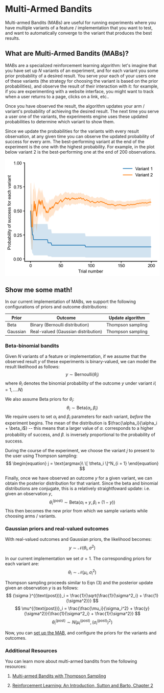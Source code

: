 # Multi-Armed Bandits

Multi-armed Bandits (MABs) are useful for running experiments where you have multiple variants of a feature / implementation that you want to test, and want to automatically converge to the variant that produces the best results.

## What are Multi-Armed Bandits (MABs)?

MABs are a specialized reinforcement learning algorithm: let's imagine that you have set up $N$ variants of an experiment, and for each variant you some prior probability of a desired result. You serve your each of your users one of these variants (the strategy for choosing the variant is based on the prior probabilities), and observe the result of their interaction with it: for example, if you are experimenting with a website interface, you might want to track when a user returns to a page, clicks on a link, etc..

Once you have observed the result, the algorithm updates your arm / variant's probability of achieving the desired result. The next time you serve a user one of the variants, the experiments engine uses these updated probabilities to determine which variant to show them.


Since we update the probabilities for the variants with every result observation, at any given time you can observe the updated probability of success for every arm. The best-performing variant at the end of the experiment is the one with the highest probability. For example, in the plot below variant 2 is the best-performing one at the end of 200 observations.

<img src="./images/mab_arms.png"/>

## Show me some math!

In our current implementation of MABs, we support the following configurations of priors and outcome distributions:

| Prior | Outcome | Update algorithm |
|-------|---------|----------|
| Beta | Binary (Bernoulli distribution) | Thompson sampling |
| Gaussian | Real-valued (Gaussian distribution) | Thompson sampling |

### Beta-binomial bandits
Given $N$ variants of a feature or implementation, if we assume that the observed result $y$ of these experiments is binary-valued, we can model the result likelihood as follows:
$$
\begin{equation}
y \sim \text{Bernoulli} (\theta_i)
\end{equation}
$$
where $\theta_i$ denotes the binomial probability of the outcome $y$ under variant $i (= 1, \ldots .N)$

We also assume Beta priors for $\theta_i$:
$$
\begin{equation}
\theta_i \sim \text{Beta} (\alpha_i, \beta_i)
\end{equation}
$$
We require users to set $\alpha_i$ and $\beta_i$ parameters for each variant, _before_ the experiment begins. The mean of the distribution is $\frac{\alpha_i}{\alpha_i + \beta_i$} -- this means that a larger value of $\alpha_{\cdot}$ corresponds to a higher probability of success, and $\beta_{\cdot}$ is inversely proportional to the probability of success.


During the course of the experiment, we choose the variant $j$ to present to the user using Thompson sampling:
$$
\begin{equation}
j = \text{argmax}\ \[ \theta_i \]^N_{i = 1}
\end{equation}
$$

Finally, once we have observed an outcome $y$ for a given variant, we can obtain the posterior distribution for that variant. Since the beta and
binomial distributions are conjugate, this is a relatively straightfoward update: i.e. given an observation $y$,
$$
\begin{equation}
  \theta^{(\text{post})}_i \sim \text{Beta} (\alpha_i + y, \beta_i + (1 - y))
\end{equation}
$$
This then becomes the new prior from which we sample variants while choosing arms / variants.

### Gaussian priors and real-valued outcomes

With real-valued outcomes and Gaussian priors, the likelihood becomes:
$$
\begin{equation}
  y \sim \mathcal{N} (\theta_i, \sigma^2)
\end{equation}
$$

In our current implementation we set $\sigma = 1$. The corresponding priors for each variant are:
$$
\begin{equation}
  \theta_i \sim \mathcal{N} (\mu_i, \sigma^2_i)
\end{equation}
$$

Thompson sampling proceeds similar to Eqn (3) and the posterior update given an observation $y$ is as follows:
$$
  {\sigma }^{(\text{post})}_i = \frac{1}{\sqrt{\frac{1}{\sigma^2_i} + \frac{1}{\sigma^2}}}
$$
$$
  \mu^{(\text{post})}_i = \frac{\frac{\mu_i}{\sigma_i^2} + \frac{y}{\sigma^2}}{\frac{1}{\sigma^2_i} + \frac{1}{\sigma^2}}
$$
$$
\begin{equation}
  \theta^{(\text{post})}_i \sim N (\mu^{(\text{post})}_i, (\sigma^{(\text{post})}_i)^2)
\end{equation}
$$

Now, you can [set up the MAB](./setting-up.md), and configure the priors for the variants and outcomes.


### Additional Resources
You can learn more about multi-armed bandits from the following resources:

1. [Multi-armed Bandits with Thompson Sampling](https://www.youtube.com/watch?v=TdjOAfk7iVA)

2. [Reinforcement Learning: An Introduction, Sutton and Barto, Chapter 2](http://www.incompleteideas.net/book/RLbook2020.pdf)
